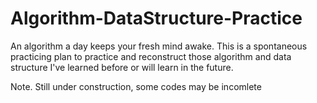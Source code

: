 # Algorithm-DataStructure-Practice
An algorithm a day keeps your fresh mind awake.
This is a spontaneous practicing plan to practice and reconstruct
those algorithm and data structure I've learned before or will learn in the future.

Note.
Still under construction, some codes may be incomlete
